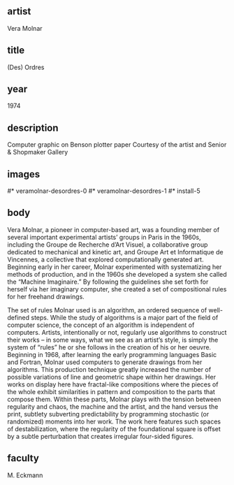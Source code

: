 ## artist 
Vera Molnar 

## title
(Des) Ordres

## year
1974 

## description
Computer graphic on Benson plotter paper 
Courtesy of the artist and Senior & Shopmaker Gallery 

## images
#* veramolnar-desordres-0
#* veramolnar-desordres-1
#* install-5

## body
Vera Molnar, a pioneer in computer-based art, was a founding member of several important experimental artists’ groups in Paris in the 1960s, including the Groupe de Recherche d’Art Visuel, a collaborative group dedicated to mechanical and kinetic art, and Groupe Art et Informatique de Vincennes, a collective that explored computationally generated art. Beginning early in her career, Molnar experimented with systematizing her methods of production, and in the 1960s she developed a system she called the “Machine Imaginaire.” By following the guidelines she set forth for herself via her imaginary computer, she created a set of compositional rules for her freehand drawings.

The set of rules Molnar used is an algorithm, an ordered sequence of well-defined steps. While the study of algorithms is a major part of the field of computer science, the concept of an algorithm is independent of computers. Artists, intentionally or not, regularly use algorithms to construct their works – in some ways, what we see as an artist’s style, is simply the system of “rules” he or she follows in the creation of his or her oeuvre. Beginning in 1968, after learning the early programming languages Basic and Fortran, Molnar used computers to generate drawings from her algorithms. This production technique greatly increased the number of possible variations of line and geometric shape within her drawings. Her works on display here have fractal-like compositions where the pieces of the whole exhibit similarities in pattern and composition to the parts that compose them. Within these parts, Molnar plays with the tension between regularity and chaos, the machine and the artist, and the hand versus the print, subtlety subverting predictability by programming stochastic (or randomized) moments into her work. The work here features such spaces of destabilization, where the regularity of the foundational square is offset by a subtle perturbation that creates irregular four-sided figures. 

## faculty
M. Eckmann